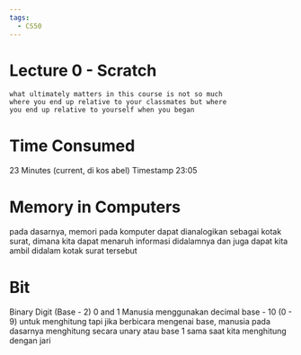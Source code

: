 ```yaml
---
tags:
  - CS50
---
```

# Lecture 0 - Scratch
	what ultimately matters in this course is not so much 
	where you end up relative to your classmates but where 
	you end up relative to yourself when you began

# Time Consumed
23 Minutes (current, di kos abel)
Timestamp 23:05  
# Memory in Computers
pada dasarnya, memori pada komputer dapat dianalogikan sebagai kotak surat, dimana kita dapat menaruh informasi didalamnya dan juga dapat kita ambil didalam kotak surat tersebut

# Bit 
Binary Digit (Base - 2)
0 and 1 
Manusia menggunakan decimal base - 10 (0 - 9) untuk menghitung tapi jika berbicara mengenai base, manusia pada dasarnya menghitung secara unary atau base 1 sama saat kita menghitung dengan jari

